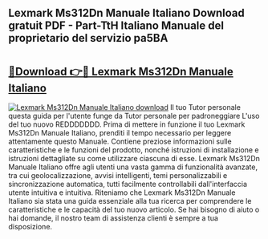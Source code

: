 ## Lexmark Ms312Dn Manuale Italiano Download gratuit PDF - Part-TtH Italiano Manuale del proprietario del servizio pa5BA

# <h2><a href="http://dfgvdg.blite.top/?on=Lexmark+Ms312Dn+Manuale+Italiano">🔗Download 👉🔴 Lexmark Ms312Dn Manuale Italiano</a></h2>

[![Lexmark Ms312Dn Manuale Italiano download](https://i.imgur.com/lujVjoI.png)](http://dfgvdg.blite.top/?on=Lexmark+Ms312Dn+Manuale+Italiano)
Il tuo Tutor personale questa guida per l'utente funge da Tutor personale per padroneggiare L'uso del tuo nuovo REDDDDDDD. Prima di mettere in funzione il tuo Lexmark Ms312Dn Manuale Italiano, prenditi il tempo necessario per leggere attentamente questo Manuale. Contiene preziose informazioni sulle caratteristiche e le funzioni del prodotto, nonché istruzioni di installazione e istruzioni dettagliate su come utilizzare ciascuna di esse. Lexmark Ms312Dn Manuale Italiano offre agli utenti una vasta gamma di funzionalità avanzate, tra cui geolocalizzazione, avvisi intelligenti, temi personalizzabili e sincronizzazione automatica, tutti facilmente controllabili dall'interfaccia utente intuitiva e intuitiva. Riteniamo che Lexmark Ms312Dn Manuale Italiano sia stata una guida essenziale alla tua ricerca per comprendere le caratteristiche e le capacità del tuo nuovo articolo. Se hai bisogno di aiuto o hai domande, il nostro team di assistenza clienti è sempre a tua disposizione.
